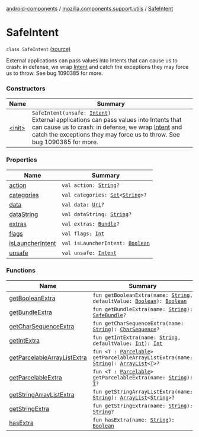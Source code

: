 [android-components](../../index.md) / [mozilla.components.support.utils](../index.md) / [SafeIntent](./index.md)

# SafeIntent

`class SafeIntent` [(source)](https://github.com/mozilla-mobile/android-components/blob/master/components/support/utils/src/main/java/mozilla/components/support/utils/SafeIntent.kt#L20)

External applications can pass values into Intents that can cause us to crash: in defense,
we wrap [Intent](https://developer.android.com/reference/android/content/Intent.html) and catch the exceptions they may force us to throw. See bug 1090385
for more.

### Constructors

| Name | Summary |
|---|---|
| [&lt;init&gt;](-init-.md) | `SafeIntent(unsafe: `[`Intent`](https://developer.android.com/reference/android/content/Intent.html)`)`<br>External applications can pass values into Intents that can cause us to crash: in defense, we wrap [Intent](https://developer.android.com/reference/android/content/Intent.html) and catch the exceptions they may force us to throw. See bug 1090385 for more. |

### Properties

| Name | Summary |
|---|---|
| [action](action.md) | `val action: `[`String`](https://kotlinlang.org/api/latest/jvm/stdlib/kotlin/-string/index.html)`?` |
| [categories](categories.md) | `val categories: `[`Set`](https://kotlinlang.org/api/latest/jvm/stdlib/kotlin.collections/-set/index.html)`<`[`String`](https://kotlinlang.org/api/latest/jvm/stdlib/kotlin/-string/index.html)`>?` |
| [data](data.md) | `val data: `[`Uri`](https://developer.android.com/reference/android/net/Uri.html)`?` |
| [dataString](data-string.md) | `val dataString: `[`String`](https://kotlinlang.org/api/latest/jvm/stdlib/kotlin/-string/index.html)`?` |
| [extras](extras.md) | `val extras: `[`Bundle`](https://developer.android.com/reference/android/os/Bundle.html)`?` |
| [flags](flags.md) | `val flags: `[`Int`](https://kotlinlang.org/api/latest/jvm/stdlib/kotlin/-int/index.html) |
| [isLauncherIntent](is-launcher-intent.md) | `val isLauncherIntent: `[`Boolean`](https://kotlinlang.org/api/latest/jvm/stdlib/kotlin/-boolean/index.html) |
| [unsafe](unsafe.md) | `val unsafe: `[`Intent`](https://developer.android.com/reference/android/content/Intent.html) |

### Functions

| Name | Summary |
|---|---|
| [getBooleanExtra](get-boolean-extra.md) | `fun getBooleanExtra(name: `[`String`](https://kotlinlang.org/api/latest/jvm/stdlib/kotlin/-string/index.html)`, defaultValue: `[`Boolean`](https://kotlinlang.org/api/latest/jvm/stdlib/kotlin/-boolean/index.html)`): `[`Boolean`](https://kotlinlang.org/api/latest/jvm/stdlib/kotlin/-boolean/index.html) |
| [getBundleExtra](get-bundle-extra.md) | `fun getBundleExtra(name: `[`String`](https://kotlinlang.org/api/latest/jvm/stdlib/kotlin/-string/index.html)`): `[`SafeBundle`](../-safe-bundle/index.md)`?` |
| [getCharSequenceExtra](get-char-sequence-extra.md) | `fun getCharSequenceExtra(name: `[`String`](https://kotlinlang.org/api/latest/jvm/stdlib/kotlin/-string/index.html)`): `[`CharSequence`](https://kotlinlang.org/api/latest/jvm/stdlib/kotlin/-char-sequence/index.html)`?` |
| [getIntExtra](get-int-extra.md) | `fun getIntExtra(name: `[`String`](https://kotlinlang.org/api/latest/jvm/stdlib/kotlin/-string/index.html)`, defaultValue: `[`Int`](https://kotlinlang.org/api/latest/jvm/stdlib/kotlin/-int/index.html)`): `[`Int`](https://kotlinlang.org/api/latest/jvm/stdlib/kotlin/-int/index.html) |
| [getParcelableArrayListExtra](get-parcelable-array-list-extra.md) | `fun <T : `[`Parcelable`](https://developer.android.com/reference/android/os/Parcelable.html)`> getParcelableArrayListExtra(name: `[`String`](https://kotlinlang.org/api/latest/jvm/stdlib/kotlin/-string/index.html)`): `[`ArrayList`](https://developer.android.com/reference/java/util/ArrayList.html)`<`[`T`](get-parcelable-array-list-extra.md#T)`>?` |
| [getParcelableExtra](get-parcelable-extra.md) | `fun <T : `[`Parcelable`](https://developer.android.com/reference/android/os/Parcelable.html)`> getParcelableExtra(name: `[`String`](https://kotlinlang.org/api/latest/jvm/stdlib/kotlin/-string/index.html)`): `[`T`](get-parcelable-extra.md#T)`?` |
| [getStringArrayListExtra](get-string-array-list-extra.md) | `fun getStringArrayListExtra(name: `[`String`](https://kotlinlang.org/api/latest/jvm/stdlib/kotlin/-string/index.html)`): `[`ArrayList`](https://developer.android.com/reference/java/util/ArrayList.html)`<`[`String`](https://kotlinlang.org/api/latest/jvm/stdlib/kotlin/-string/index.html)`>?` |
| [getStringExtra](get-string-extra.md) | `fun getStringExtra(name: `[`String`](https://kotlinlang.org/api/latest/jvm/stdlib/kotlin/-string/index.html)`): `[`String`](https://kotlinlang.org/api/latest/jvm/stdlib/kotlin/-string/index.html)`?` |
| [hasExtra](has-extra.md) | `fun hasExtra(name: `[`String`](https://kotlinlang.org/api/latest/jvm/stdlib/kotlin/-string/index.html)`): `[`Boolean`](https://kotlinlang.org/api/latest/jvm/stdlib/kotlin/-boolean/index.html) |

